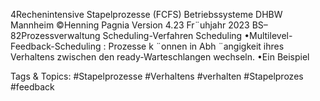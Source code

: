 4Rechenintensive Stapelprozesse (FCFS)
Betriebssysteme DHBW Mannheim ©Henning Pagnia Version 4.23 Fr¨uhjahr 2023 BS–82Prozessverwaltung Scheduling-Verfahren Scheduling
•Multilevel-Feedback-Scheduling :
Prozesse k ¨onnen in Abh ¨angigkeit ihres Verhaltens zwischen den ready-Warteschlangen wechseln.
•Ein Beispiel

   Tags & Topics:
   #Stapelprozesse
   #Verhaltens
   #verhalten
   #Stapelprozes
   #feedback